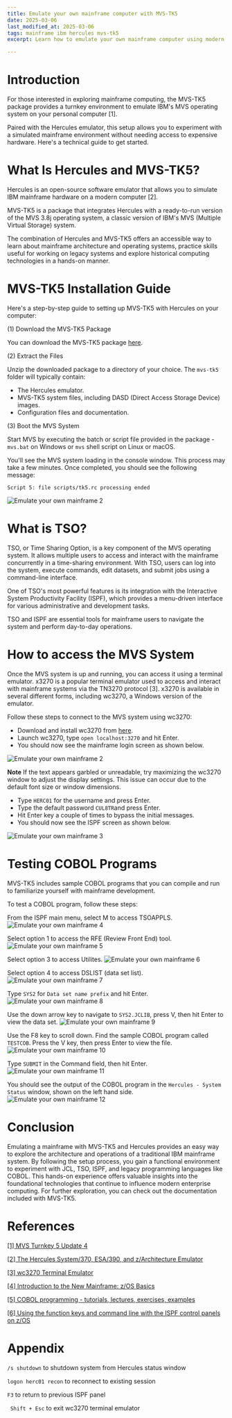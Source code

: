```yaml
---
title: Emulate your own mainframe computer with MVS-TK5
date: 2025-03-06
last_modified_at: 2025-03-06
tags: mainframe ibm hercules mvs-tk5
excerpt: Learn how to emulate your own mainframe computer using modern hardware and software.

---
```


# Introduction

For those interested in exploring mainframe computing, the MVS-TK5 package provides a turnkey environment to emulate IBM's MVS operating system on your personal computer [1]. 

Paired with the Hercules emulator, this setup allows you to experiment with a simulated mainframe environment without needing access to expensive hardware. Here's a technical guide to get started. 

# What Is Hercules and MVS-TK5?

Hercules is an open-source software emulator that allows you to simulate IBM mainframe hardware on a modern computer [2]. 

MVS-TK5 is a package that integrates Hercules with a ready-to-run version of the MVS 3.8j operating system, a classic version of IBM's MVS (Multiple Virtual Storage) system.

The combination of Hercules and MVS-TK5 offers an accessible way to learn about mainframe architecture and operating systems, practice skills useful for working on legacy systems and explore historical computing technologies in a hands-on manner.

# MVS-TK5 Installation Guide

Here's a step-by-step guide to setting up MVS-TK5 with Hercules on your computer:

(1) Download the MVS-TK5 Package

You can download the MVS-TK5 package [here](https://www.prince-webdesign.nl/tk5).

(2) Extract the Files

Unzip the downloaded package to a directory of your choice. The `mvs-tk5` folder will typically contain:

   - The Hercules emulator.
   - MVS-TK5 system files, including DASD (Direct Access Storage Device) images.
   - Configuration files and documentation.

(3) Boot the MVS System

Start MVS by executing the batch or script file provided in the package - `mvs.bat` on Windows or `mvs` shell script on Linux or macOS.

You'll see the MVS system loading in the console window. This process may take a few minutes. Once completed, you should see the following message:

```Script 5: file scripts/tk5.rc processing ended```

![Emulate your own mainframe 2](/assets/images/2025-03-06-emulate-your-own-mainframe-1.png)

# What is TSO? 

TSO, or Time Sharing Option, is a key component of the MVS operating system. It allows multiple users to access and interact with the mainframe concurrently in a time-sharing environment. With TSO, users can log into the system, execute commands, edit datasets, and submit jobs using a command-line interface.

One of TSO's most powerful features is its integration with the Interactive System Productivity Facility (ISPF), which provides a menu-driven interface for various administrative and development tasks. 

TSO and ISPF are essential tools for mainframe users to navigate the system and perform day-to-day operations.

# How to access the MVS System

Once the MVS system is up and running, you can access it using a terminal emulator. x3270 is a popular terminal emulator used to access and interact with mainframe systems via the TN3270 protocol [3]. x3270 is available in several different forms, including wc3270, a Windows version of the emulator.

Follow these steps to connect to the MVS system using wc3270:

- Download and install wc3270 from [here](http://x3270.bgp.nu/).
- Launch wc3270, type ```open localhost:3270``` and hit Enter.
- You should now see the mainframe login screen as shown below.
  
![Emulate your own mainframe 2](/assets/images/2025-03-06-emulate-your-own-mainframe-2.png)

**Note**
If the text appears garbled or unreadable, try maximizing the wc3270 window to adjust the display settings. This issue can occur due to the default font size or window dimensions.

- Type `HERC01` for the username and press Enter.
- Type the default password ```CUL8TR```and press Enter.
- Hit Enter key a couple of times to bypass the initial messages.
- You should now see the ISPF screen as shown below.
  
![Emulate your own mainframe 3](/assets/images/2025-03-06-emulate-your-own-mainframe-3.png)


# Testing COBOL Programs

 MVS-TK5 includes sample COBOL programs that you can compile and run to familiarize yourself with mainframe development.

To test a COBOL program, follow these steps:

From the ISPF main menu, select M to access TSOAPPLS.
![Emulate your own mainframe 4](/assets/images/2025-03-06-emulate-your-own-mainframe-4.png)

Select option 1 to access the RFE (Review Front End) tool. 
![Emulate your own mainframe 5](/assets/images/2025-03-06-emulate-your-own-mainframe-5.png)

Select option 3 to access Utilites.
![Emulate your own mainframe 6](/assets/images/2025-03-06-emulate-your-own-mainframe-6.png)

Select option 4 to access DSLIST (data set list). 
![Emulate your own mainframe 7](/assets/images/2025-03-06-emulate-your-own-mainframe-7.png)

Type ```SYS2``` for ```Data set name prefix``` and hit Enter.
![Emulate your own mainframe 8](/assets/images/2025-03-06-emulate-your-own-mainframe-8.png)

Use the down arrow key to navigate to ```SYS2.JCLIB```, press V, then hit Enter to view the data set.
![Emulate your own mainframe 9](/assets/images/2025-03-06-emulate-your-own-mainframe-9.png)
  
Use the F8 key to scroll down. Find the sample COBOL program called ```TESTCOB```. Press the V key, then press Enter to view the file. 
![Emulate your own mainframe 10](/assets/images/2025-03-06-emulate-your-own-mainframe-10.png)

Type ```SUBMIT``` in the Command field, then hit Enter. 
 ![Emulate your own mainframe 11](/assets/images/2025-03-06-emulate-your-own-mainframe-11.png)

You should see the output of the COBOL program in the ```Hercules - System Status``` window, shown on the left hand side.
![Emulate your own mainframe 12](/assets/images/2025-03-06-emulate-your-own-mainframe-12.png)

# Conclusion

Emulating a mainframe with MVS-TK5 and Hercules provides an easy way to explore the architecture and operations of a traditional IBM mainframe system. By following the setup process, you gain a functional environment to experiment with JCL, TSO, ISPF, and legacy programming languages like COBOL. This hands-on experience offers valuable insights into the foundational technologies that continue to influence modern enterprise computing. For further exploration, you can check out the documentation included with MVS-TK5.

# References

[[1] MVS Turnkey 5 Update 4](https://www.prince-webdesign.nl/tk5)

[[2] The Hercules System/370, ESA/390, and z/Architecture Emulator](http://www.hercules-390.org/)

[[3] wc3270 Terminal Emulator](http://x3270.bgp.nu/)

[[4] Introduction to the New Mainframe: z/OS Basics](https://www.redbooks.ibm.com/redbooks/pdfs/sg246366.pdf)

[[5] COBOL programming - tutorials, lectures, exercises, examples](https://www.csis.ul.ie/cobol/)

[[6] Using the function keys and command line with the ISPF control panels on z/OS](https://www.ibm.com/docs/en/ibm-mq/9.4?topic=uocpz-using-function-keys-command-line-ispf-control-panels-zos)

# Appendix

```/s shutdown``` to shutdown system from Hercules status window

```logon herc01 recon``` to reconnect to existing session

```F3``` to return to previous ISPF panel

``` Shift + Esc``` to exit wc3270 terminal emulator